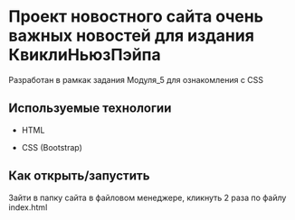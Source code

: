 # Проект новостного сайта очень важных новостей для издания КвиклиНьюзПэйпа
Разработан в рамкак задания Модуля_5 для ознакомления с CSS

## Используемые технологии

* HTML

* CSS (Bootstrap)

## Как открыть/запустить

Зайти в папку сайта в файловом менеджере, кликнуть 2 раза по файлу index.html



